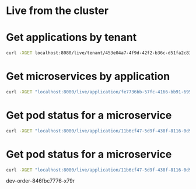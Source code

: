 
# Live from the cluster

# Get applications by tenant
```sh
curl -XGET localhost:8080/live/tenant/453e04a7-4f9d-42f2-b36c-d51fa2c83fa3/applications
```

# Get microservices by application
```sh
curl -XGET "localhost:8080/live/application/fe7736bb-57fc-4166-bb91-6954f4dd4eb7/microservices" | jq
```

# Get pod status for a microservice
```sh
curl -XGET "localhost:8080/live/application/11b6cf47-5d9f-438f-8116-0d9828654657/microservice/9f6a613f-d969-4938-a1ac-5b7df199bc40/podstatus/dev" | jq
```

# Get pod status for a microservice
```sh
curl -XGET "localhost:8080/live/application/11b6cf47-5d9f-438f-8116-0d9828654657/pod/dev-order-846fbc7776-x79r/logs" | jq
```

dev-order-846fbc7776-x79r